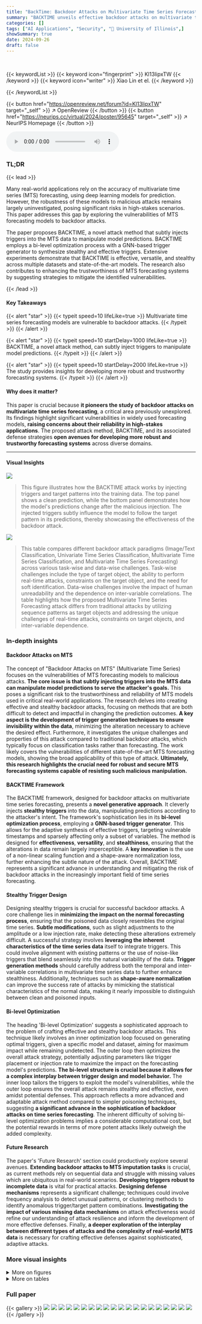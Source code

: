 ```yaml
---
title: "BackTime: Backdoor Attacks on Multivariate Time Series Forecasting"
summary: "BACKTIME unveils effective backdoor attacks on multivariate time series forecasting, highlighting vulnerabilities and offering novel defense strategies."
categories: []
tags: ["AI Applications", "Security", "🏢 University of Illinois",]
showSummary: true
date: 2024-09-26
draft: false
---
```


<br>

{{< keywordList >}}
{{< keyword icon="fingerprint" >}} Kl13lipxTW {{< /keyword >}}
{{< keyword icon="writer" >}} Xiao Lin et el. {{< /keyword >}}
 
{{< /keywordList >}}

{{< button href="https://openreview.net/forum?id=Kl13lipxTW" target="_self" >}}
↗ OpenReview
{{< /button >}}
{{< button href="https://neurips.cc/virtual/2024/poster/95645" target="_self" >}}
↗ NeurIPS Homepage
{{< /button >}}


<audio controls>
    <source src="https://ai-paper-reviewer.com/Kl13lipxTW/podcast.wav" type="audio/wav">
    Your browser does not support the audio element.
</audio>


### TL;DR


{{< lead >}}

Many real-world applications rely on the accuracy of multivariate time series (MTS) forecasting, using deep learning models for prediction. However, the robustness of these models to malicious attacks remains largely uninvestigated, posing significant risks in high-stakes scenarios. This paper addresses this gap by exploring the vulnerabilities of MTS forecasting models to backdoor attacks.

The paper proposes BACKTIME, a novel attack method that subtly injects triggers into the MTS data to manipulate model predictions. BACKTIME employs a bi-level optimization process with a GNN-based trigger generator to synthesize stealthy and effective triggers.  Extensive experiments demonstrate that BACKTIME is effective, versatile, and stealthy across multiple datasets and state-of-the-art models.  The research also contributes to enhancing the trustworthiness of MTS forecasting systems by suggesting strategies to mitigate the identified vulnerabilities.

{{< /lead >}}


#### Key Takeaways

{{< alert "star" >}}
{{< typeit speed=10 lifeLike=true >}} Multivariate time series forecasting models are vulnerable to backdoor attacks. {{< /typeit >}}
{{< /alert >}}

{{< alert "star" >}}
{{< typeit speed=10 startDelay=1000 lifeLike=true >}} BACKTIME, a novel attack method, can subtly inject triggers to manipulate model predictions. {{< /typeit >}}
{{< /alert >}}

{{< alert "star" >}}
{{< typeit speed=10 startDelay=2000 lifeLike=true >}} The study provides insights for developing more robust and trustworthy forecasting systems. {{< /typeit >}}
{{< /alert >}}

#### Why does it matter?
This paper is crucial because **it pioneers the study of backdoor attacks on multivariate time series forecasting**, a critical area previously unexplored.  Its findings highlight significant vulnerabilities in widely used forecasting models, **raising concerns about their reliability in high-stakes applications**. The proposed attack method, BACKTIME, and its associated defense strategies **open avenues for developing more robust and trustworthy forecasting systems** across diverse domains.

------
#### Visual Insights



![](https://ai-paper-reviewer.com/Kl13lipxTW/figures_2_1.jpg)

> This figure illustrates how the BACKTIME attack works by injecting triggers and target patterns into the training data.  The top panel shows a clean prediction, while the bottom panel demonstrates how the model's predictions change after the malicious injection. The injected triggers subtly influence the model to follow the target pattern in its predictions, thereby showcasing the effectiveness of the backdoor attack.





![](https://ai-paper-reviewer.com/Kl13lipxTW/tables_2_1.jpg)

> This table compares different backdoor attack paradigms (Image/Text Classification, Univariate Time Series Classification, Multivariate Time Series Classification, and Multivariate Time Series Forecasting) across various task-wise and data-wise challenges.  Task-wise challenges include the type of target object, the ability to perform real-time attacks, constraints on the target object, and the need for soft identification. Data-wise challenges involve the impact of human unreadability and the dependence on inter-variable correlations.  The table highlights how the proposed Multivariate Time Series Forecasting attack differs from traditional attacks by utilizing sequence patterns as target objects and addressing the unique challenges of real-time attacks, constraints on target objects, and inter-variable dependence.





### In-depth insights


#### Backdoor Attacks on MTS
The concept of "Backdoor Attacks on MTS" (Multivariate Time Series) focuses on the vulnerabilities of MTS forecasting models to malicious attacks.  **The core issue is that subtly injecting triggers into the MTS data can manipulate model predictions to serve the attacker's goals.**  This poses a significant risk to the trustworthiness and reliability of MTS models used in critical real-world applications.  The research delves into creating effective and stealthy backdoor attacks, focusing on methods that are both difficult to detect and impactful in changing the prediction outcomes.  **A key aspect is the development of trigger generation techniques to ensure invisibility within the data**, minimizing the alteration necessary to achieve the desired effect.   Furthermore, it investigates the unique challenges and properties of this attack compared to traditional backdoor attacks, which typically focus on classification tasks rather than forecasting.  The work likely covers the vulnerabilities of different state-of-the-art MTS forecasting models, showing the broad applicability of this type of attack.  **Ultimately, this research highlights the crucial need for robust and secure MTS forecasting systems capable of resisting such malicious manipulation.**

#### BACKTIME Framework
The BACKTIME framework, designed for backdoor attacks on multivariate time series forecasting, presents a **novel generative approach**.  It cleverly injects **stealthy triggers** into the data, manipulating predictions according to the attacker's intent. The framework's sophistication lies in its **bi-level optimization process**, employing a **GNN-based trigger generator**. This allows for the adaptive synthesis of effective triggers, targeting vulnerable timestamps and sparsely affecting only a subset of variables.  The method is designed for **effectiveness**, **versatility**, and **stealthiness**, ensuring that the alterations in data remain largely imperceptible. A **key innovation** is the use of a non-linear scaling function and a shape-aware normalization loss, further enhancing the subtle nature of the attack.  Overall, BACKTIME represents a significant advance in understanding and mitigating the risk of backdoor attacks in the increasingly important field of time series forecasting.

#### Stealthy Trigger Design
Designing stealthy triggers is crucial for successful backdoor attacks.  A core challenge lies in **minimizing the impact on the normal forecasting process**, ensuring that the poisoned data closely resembles the original time series.  **Subtle modifications**, such as slight adjustments to the amplitude or a low injection rate, make detecting these alterations extremely difficult. A successful strategy involves **leveraging the inherent characteristics of the time series data** itself to integrate triggers.  This could involve alignment with existing patterns or the use of noise-like triggers that blend seamlessly into the natural variability of the data.  **Trigger generation methods** should carefully address both the temporal and inter-variable correlations in multivariate time series data to further enhance stealthiness.  Additionally, techniques such as **shape-aware normalization** can improve the success rate of attacks by mimicking the statistical characteristics of the normal data, making it nearly impossible to distinguish between clean and poisoned inputs.

#### Bi-level Optimization
The heading 'Bi-level Optimization' suggests a sophisticated approach to the problem of crafting effective and stealthy backdoor attacks.  This technique likely involves an inner optimization loop focused on generating optimal triggers, given a specific model and dataset, aiming for maximum impact while remaining undetected. The outer loop then optimizes the overall attack strategy, potentially adjusting parameters like trigger placement or injection rate to maximize the impact on the forecasting model's predictions.  **The bi-level structure is crucial because it allows for a complex interplay between trigger design and model behavior.**  The inner loop tailors the triggers to exploit the model's vulnerabilities, while the outer loop ensures the overall attack remains stealthy and effective, even amidst potential defenses.  This approach reflects a more advanced and adaptable attack method compared to simpler poisoning techniques, suggesting **a significant advance in the sophistication of backdoor attacks on time series forecasting**. The inherent difficulty of solving bi-level optimization problems implies a considerable computational cost, but the potential rewards in terms of more potent attacks likely outweigh the added complexity.

#### Future Research
The paper's 'Future Research' section could productively explore several avenues.  **Extending backdoor attacks to MTS imputation tasks** is crucial, as current methods rely on sequential data and struggle with missing values which are ubiquitous in real-world scenarios.  **Developing triggers robust to incomplete data** is vital for practical attacks.  **Designing defense mechanisms** represents a significant challenge; techniques could involve frequency analysis to detect unusual patterns, or clustering methods to identify anomalous trigger/target pattern combinations.  **Investigating the impact of various missing data mechanisms** on attack effectiveness would refine our understanding of attack resilience and inform the development of more effective defenses.  Finally, **a deeper exploration of the interplay between different types of attacks and the complexity of real-world MTS data** is necessary for crafting effective defenses against sophisticated, adaptive attacks.


### More visual insights

<details>
<summary>More on figures
</summary>


![](https://ai-paper-reviewer.com/Kl13lipxTW/figures_5_1.jpg)

> This figure shows the results of an experiment designed to determine which timestamps are most vulnerable to backdoor attacks. The experiment involved training a clean forecasting model and measuring its mean absolute error (MAE) for each timestamp.  Timestamps with higher MAE values indicate poorer prediction performance and are considered more susceptible to attack. The experiment then implemented a simple backdoor attack on different groups of timestamps, sorted by their MAE percentile, and compared the MAE of the attacked model to that of the clean model. The y-axis represents the difference in MAE between the clean and attacked models for each group of timestamps. The results demonstrate that timestamps with higher MAE percentiles (i.e., timestamps where the clean model performs poorly) tend to have a smaller MAE difference after the attack, indicating greater vulnerability.


![](https://ai-paper-reviewer.com/Kl13lipxTW/figures_8_1.jpg)

> This figure shows the impact of the temporal injection rate (ατ) and spatial injection rate (αs) on the performance of the BACKTIME attack.  It presents four subplots: two illustrating the impact of ατ on MAE and RMSE for both clean and poisoned data, and two illustrating the impact of αs on MAE and RMSE for both clean and poisoned data. The x-axis of each subplot shows the injection rate (ατ or αs), while the y-axis represents the MAE or RMSE.  The shaded areas in the plots represent the standard deviation of the results.  The goal of BACKTIME is to minimize the attack metrics (MAEA and RMSEA) while keeping the clean metrics (MAEC and RMSEc) low, showing how the balance between attack effectiveness and stealthiness changes with varying injection rates.


![](https://ai-paper-reviewer.com/Kl13lipxTW/figures_17_1.jpg)

> This figure shows three different shapes of target patterns used in the BACKTIME experiments.  The first is a cone-shaped pattern, symmetrical around a peak value. The second shows an upward trend, steadily increasing from start to finish. The third pattern resembles an upward and downward trend that has a peak and then decreases.


</details>




<details>
<summary>More on tables
</summary>


![](https://ai-paper-reviewer.com/Kl13lipxTW/tables_6_1.jpg)
> This table presents the main results of the proposed BACKTIME backdoor attack on multivariate time series forecasting. It compares the performance of BACKTIME against several baseline methods (Clean, Random, Inverse, Manhattan) across different datasets (PEMS03, PEMS04, PEMS08, Weather, ETTm1) and forecasting models (TimesNet, FEDformer, Autoformer).  The metrics used are Mean Absolute Error for clean data (MAEC), Mean Absolute Error for attacked data (MAEA), Root Mean Squared Error for clean data (RMSEC), and Root Mean Squared Error for attacked data (RMSEA). Lower values indicate better performance. The table highlights BACKTIME's superior attack effectiveness while maintaining relatively good forecasting accuracy on clean data.

![](https://ai-paper-reviewer.com/Kl13lipxTW/tables_7_1.jpg)
> This table presents the main results of the BACKTIME backdoor attack on multivariate time series forecasting.  It compares the performance of the attack (measured by Mean Absolute Error on clean and attacked data, MAEC and MAEA) across five different datasets (PEMS03, PEMS04, PEMS08, Weather, ETTm1), three different forecasting models (TimesNet, FEDformer, Autoformer), and four different attack strategies (Clean, Random, Inverse, Manhattan, BACKTIME).  Lower values for MAEC and MAEA indicate better forecasting accuracy and attack effectiveness, respectively.  The results are averaged across the three forecasting models due to space constraints; full details are available in Appendix E.

![](https://ai-paper-reviewer.com/Kl13lipxTW/tables_7_2.jpg)
> This table presents the results of a backdoor attack experiment on the PEMS03 dataset using three different shapes for the target patterns: cone-shaped, upward trend, and up and down. The metrics used to evaluate the attack's performance are Mean Absolute Error (MAE) and Root Mean Squared Error (RMSE) for both clean and attacked forecasting.  The table compares the performance of different attack methods (Random, Inverse, Manhattan, BACKTIME) with a clean model (no attack) across all three target pattern shapes.

![](https://ai-paper-reviewer.com/Kl13lipxTW/tables_8_1.jpg)
> This table presents the results of using two anomaly detection methods, GDN and USAD, to detect modified segments in poisoned datasets.  The results are shown in terms of F1-score and AUC for each method on five different datasets: PEMS03, PEMS04, PEMS08, Weather, and ETTm1.  Lower scores indicate better stealthiness of the backdoor attacks, showing that the modified segments were difficult to detect by these methods.

![](https://ai-paper-reviewer.com/Kl13lipxTW/tables_15_1.jpg)
> This table presents the main results of the BACKTIME backdoor attack on multivariate time series forecasting.  It compares the performance of BACKTIME against several baseline methods across five different datasets using three state-of-the-art forecasting models (TimesNet, FEDformer, and Autoformer). The metrics used for evaluation include Mean Absolute Error for clean data (MAEC), Mean Absolute Error for attacked data (MAEA), Root Mean Squared Error for clean data (RMSEC), and Root Mean Squared Error for attacked data (RMSEA). The lower the value, the better the performance.  Because of space constraints, the table shows only average results across the three models; Appendix E provides the complete results.

![](https://ai-paper-reviewer.com/Kl13lipxTW/tables_15_2.jpg)
> This table presents the main results of the proposed BACKTIME backdoor attack on multivariate time series forecasting across five datasets (PEMS03, PEMS04, PEMS08, Weather, ETTm1) and three state-of-the-art forecasting models (TimesNet, FEDformer, Autoformer).  The table compares the performance of the attack in terms of Mean Absolute Error (MAE) and Root Mean Squared Error (RMSE) when evaluating both clean and poisoned data.  The 'Clean' row represents the performance without attack. The other rows showcase the attack effectiveness using different trigger injection methods (Random, Inverse, Manhattan) and the proposed BACKTIME method. Lower values for MAE and RMSE indicate better forecasting performance (lower is better).  Bold values highlight BACKTIME's superior attack effectiveness.

![](https://ai-paper-reviewer.com/Kl13lipxTW/tables_18_1.jpg)
> This table presents the main results of the backdoor attack on multivariate time series forecasting using the proposed BACKTIME method.  It compares the performance of BACKTIME against other methods (Clean, Random, Inverse, Manhattan) across various datasets (PEMS03, PEMS04, PEMS08, Weather, ETTm1) and forecasting models (TimesNet, FEDformer, Autoformer).  The metrics used for evaluation are Mean Absolute Error (MAE) for clean predictions (MAEC) and attack predictions (MAEA).  Lower values indicate better performance. The table shows that BACKTIME generally achieves the best performance in terms of MAEA (attack effectiveness) while maintaining competitive performance in terms of MAEC (natural forecasting ability).  Appendix E contains more detailed results.

</details>




### Full paper

{{< gallery >}}
<img src="https://ai-paper-reviewer.com/Kl13lipxTW/1.png" class="grid-w50 md:grid-w33 xl:grid-w25" />
<img src="https://ai-paper-reviewer.com/Kl13lipxTW/2.png" class="grid-w50 md:grid-w33 xl:grid-w25" />
<img src="https://ai-paper-reviewer.com/Kl13lipxTW/3.png" class="grid-w50 md:grid-w33 xl:grid-w25" />
<img src="https://ai-paper-reviewer.com/Kl13lipxTW/4.png" class="grid-w50 md:grid-w33 xl:grid-w25" />
<img src="https://ai-paper-reviewer.com/Kl13lipxTW/5.png" class="grid-w50 md:grid-w33 xl:grid-w25" />
<img src="https://ai-paper-reviewer.com/Kl13lipxTW/6.png" class="grid-w50 md:grid-w33 xl:grid-w25" />
<img src="https://ai-paper-reviewer.com/Kl13lipxTW/7.png" class="grid-w50 md:grid-w33 xl:grid-w25" />
<img src="https://ai-paper-reviewer.com/Kl13lipxTW/8.png" class="grid-w50 md:grid-w33 xl:grid-w25" />
<img src="https://ai-paper-reviewer.com/Kl13lipxTW/9.png" class="grid-w50 md:grid-w33 xl:grid-w25" />
<img src="https://ai-paper-reviewer.com/Kl13lipxTW/10.png" class="grid-w50 md:grid-w33 xl:grid-w25" />
<img src="https://ai-paper-reviewer.com/Kl13lipxTW/11.png" class="grid-w50 md:grid-w33 xl:grid-w25" />
<img src="https://ai-paper-reviewer.com/Kl13lipxTW/12.png" class="grid-w50 md:grid-w33 xl:grid-w25" />
<img src="https://ai-paper-reviewer.com/Kl13lipxTW/13.png" class="grid-w50 md:grid-w33 xl:grid-w25" />
<img src="https://ai-paper-reviewer.com/Kl13lipxTW/14.png" class="grid-w50 md:grid-w33 xl:grid-w25" />
<img src="https://ai-paper-reviewer.com/Kl13lipxTW/15.png" class="grid-w50 md:grid-w33 xl:grid-w25" />
<img src="https://ai-paper-reviewer.com/Kl13lipxTW/16.png" class="grid-w50 md:grid-w33 xl:grid-w25" />
<img src="https://ai-paper-reviewer.com/Kl13lipxTW/17.png" class="grid-w50 md:grid-w33 xl:grid-w25" />
<img src="https://ai-paper-reviewer.com/Kl13lipxTW/18.png" class="grid-w50 md:grid-w33 xl:grid-w25" />
<img src="https://ai-paper-reviewer.com/Kl13lipxTW/19.png" class="grid-w50 md:grid-w33 xl:grid-w25" />
<img src="https://ai-paper-reviewer.com/Kl13lipxTW/20.png" class="grid-w50 md:grid-w33 xl:grid-w25" />
{{< /gallery >}}